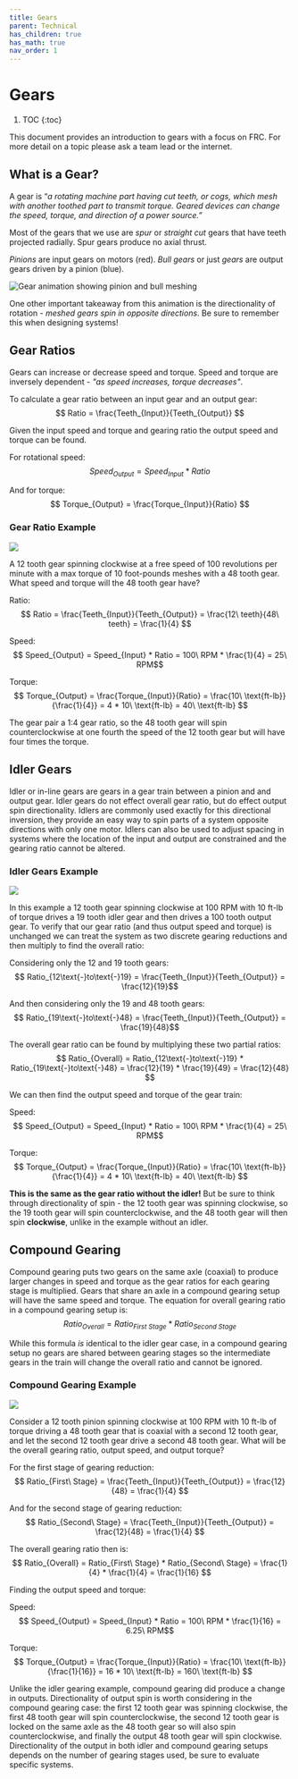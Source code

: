 ```yaml
---
title: Gears
parent: Technical
has_children: true
has_math: true
nav_order: 1
---
```


# Gears

1. TOC
{:toc}

This document provides an introduction to gears with a focus on FRC. For more detail on a topic please ask a team lead or the internet.

## What is a Gear?

A gear is “*a rotating machine part having cut teeth, or cogs, which mesh with another toothed part to transmit torque. Geared devices can change the speed, torque, and direction of a power source.”*

Most of the gears that we use are *spur* or *straight cut* gears that have teeth projected radially. Spur gears produce no axial thrust.

*Pinions* are input gears on motors (red). *Bull gears* or just *gears*  are output gears driven by a pinion (blue).

![Gear animation showing pinion and bull meshing](../res/pinionAnimation.gif)

One other important takeaway from this animation is the directionality of rotation - *meshed gears spin in opposite directions*. Be sure to remember this when designing systems!

## Gear Ratios

Gears can increase or decrease speed and torque. Speed and torque are inversely dependent - *"as speed increases, torque decreases"*. 

To calculate a gear ratio between an input gear and an output gear: $$ Ratio =  \frac{Teeth_{Input}}{Teeth_{Output}} $$

Given the input speed and torque and gearing ratio the output speed and torque can be found. 

For rotational speed: $$ Speed_{Output} = Speed_{Input} * Ratio $$ 

And for torque: $$ Torque_{Output} = \frac{Torque_{Input}}{Ratio} $$

### Gear Ratio Example

![](../res/12to48.PNG)

A 12 tooth gear spinning clockwise at a free speed of 100 revolutions per minute with a max torque of 10 foot-pounds meshes with a 48 tooth gear. What speed and torque will the 48 tooth gear have?

Ratio: $$  Ratio =  \frac{Teeth_{Input}}{Teeth_{Output}} = \frac{12\ teeth}{48\ teeth} = \frac{1}{4} $$

Speed:  $$  Speed_{Output} = Speed_{Input} * Ratio  = 100\ RPM * \frac{1}{4} = 25\ RPM$$

Torque: $$ Torque_{Output} = \frac{Torque_{Input}}{Ratio} = \frac{10\ \text{ft-lb}}{\frac{1}{4}} = 4 * 10\ \text{ft-lb} = 40\ \text{ft-lb} $$

The gear pair a 1:4 gear ratio, so the 48 tooth gear will spin counterclockwise at one fourth the speed of the 12 tooth gear but will have four times the torque.

## Idler Gears

Idler or in-line gears are gears in a gear train between a pinion and and output gear. Idler gears do not effect overall gear ratio, but do effect output spin directionality. Idlers are commonly used exactly for this directional inversion, they provide an easy way to spin parts of a system opposite directions with only one motor. Idlers can also be used to adjust spacing in systems where the location of the input and output are constrained and the gearing ratio cannot be altered.

### Idler Gears Example

![](../res/idlerGear.PNG)

In this example a 12 tooth gear spinning clockwise at 100 RPM with 10 ft-lb of torque drives a 19 tooth idler gear and then drives a 100 tooth output gear. To verify that our gear ratio (and thus output speed and torque) is unchanged we can treat the system as two discrete gearing reductions and then multiply to find the overall ratio:

Considering only the 12 and 19 tooth gears: $$ Ratio_{12\text{-}to\text{-}19} = \frac{Teeth_{Input}}{Teeth_{Output}} = \frac{12}{19}$$ 

And then considering only the 19 and 48 tooth gears: $$ Ratio_{19\text{-}to\text{-}48} = \frac{Teeth_{Input}}{Teeth_{Output}} = \frac{19}{48}$$

The overall gear ratio can be found by multiplying these two partial ratios: $$ Ratio_{Overall} = Ratio_{12\text{-}to\text{-}19} * Ratio_{19\text{-}to\text{-}48} = \frac{12}{19} * \frac{19}{49} = \frac{12}{48} $$

We can then find the output speed and torque of the gear train:

Speed:  $$  Speed_{Output} = Speed_{Input} * Ratio  = 100\ RPM * \frac{1}{4} = 25\ RPM$$

Torque: $$ Torque_{Output} = \frac{Torque_{Input}}{Ratio} = \frac{10\ \text{ft-lb}}{\frac{1}{4}} = 4 * 10\ \text{ft-lb} = 40\ \text{ft-lb} $$

**This is the same as the gear ratio without the idler!** But be sure to think through directionality of spin - the 12 tooth gear was spinning clockwise, so the 19 tooth gear will spin counterclockwise, and the 48 tooth gear will then spin **clockwise**, unlike in the example without an idler. 

## Compound Gearing

Compound gearing puts two gears on the same axle (coaxial) to produce larger changes in speed and torque as the gear ratios for each gearing stage is multiplied. Gears that share an axle in a compound gearing setup will have the same speed and torque. The equation for overall gearing ratio in a compound gearing setup is: $$ Ratio_{Overall} = Ratio_{First\ Stage} * Ratio_{Second\ Stage} $$

While this formula *is* identical to the idler gear case, in a compound gearing setup no gears are shared between gearing stages so the intermediate gears in the train will change the overall ratio and cannot be ignored.

### Compound Gearing Example

![](../res/coaxialGear.PNG)

Consider a 12 tooth pinion spinning clockwise at 100 RPM with 10 ft-lb of torque driving a 48 tooth gear that is coaxial with a second 12 tooth gear, and let the second 12 tooth gear drive a second 48 tooth gear. What will be the overall gearing ratio, output speed, and output torque?

For the first stage of gearing reduction: $$ Ratio_{First\ Stage} = \frac{Teeth_{Input}}{Teeth_{Output}} = \frac{12}{48} = \frac{1}{4} $$

And for the second stage of gearing reduction: $$ Ratio_{Second\ Stage} = \frac{Teeth_{Input}}{Teeth_{Output}} = \frac{12}{48} = \frac{1}{4} $$

The overall gearing ratio then is: $$ Ratio_{Overall} = Ratio_{First\ Stage} * Ratio_{Second\ Stage} = \frac{1}{4} * \frac{1}{4} = \frac{1}{16} $$

Finding the output speed and torque:

Speed:  $$  Speed_{Output} = Speed_{Input} * Ratio  = 100\ RPM * \frac{1}{16} = 6.25\ RPM$$

Torque: $$ Torque_{Output} = \frac{Torque_{Input}}{Ratio} = \frac{10\ \text{ft-lb}}{\frac{1}{16}} = 16 * 10\ \text{ft-lb} = 160\ \text{ft-lb} $$

Unlike the idler gearing example, compound gearing did produce a change in outputs. Directionality of output spin is worth considering in the compound gearing case: the first 12 tooth gear was spinning clockwise, the first 48 tooth gear will spin counterclockwise, the second 12 tooth gear is locked on the same axle as the 48 tooth gear so will also spin counterclockwise, and finally the output 48 tooth gear will spin clockwise. Directionality of the output in both idler and compound gearing setups depends on the number of gearing stages used, be sure to evaluate specific systems.  

